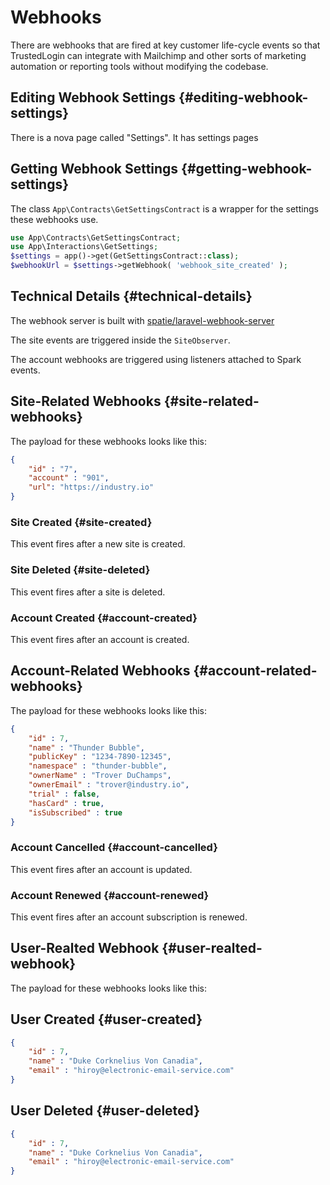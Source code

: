 # Webhooks

There are webhooks that are fired at key customer life-cycle events so that TrustedLogin can integrate with Mailchimp and other sorts of marketing automation or reporting tools without modifying the codebase.

## Editing Webhook Settings {#editing-webhook-settings}
There is a nova page called "Settings". It has settings pages

## Getting Webhook Settings {#getting-webhook-settings}

The class `App\Contracts\GetSettingsContract` is a wrapper for the settings these webhooks use.

```php
use App\Contracts\GetSettingsContract;
use App\Interactions\GetSettings;
$settings = app()->get(GetSettingsContract::class);
$webhookUrl = $settings->getWebhook( 'webhook_site_created' );
```

## Technical Details {#technical-details}
The webhook server is built with [spatie/laravel-webhook-server](https://github.com/spatie/laravel-webhook-server)

The site events are triggered inside the `SiteObserver`.

The account webhooks are triggered using listeners attached to Spark events.

## Site-Related Webhooks {#site-related-webhooks}
The payload for these webhooks looks like this:

```json
{
    "id" : "7",
    "account" : "901",
    "url": "https://industry.io"
}
```

### Site Created {#site-created}
This event fires after a new site is created.

### Site Deleted {#site-deleted}
This event fires after a site is deleted.

### Account Created {#account-created}
This event fires after an account is created.

## Account-Related Webhooks {#account-related-webhooks}
The payload for these webhooks looks like this:

```json
{
    "id" : 7,
    "name" : "Thunder Bubble",
    "publicKey" : "1234-7890-12345",
    "namespace" : "thunder-bubble",
    "ownerName" : "Trover DuChamps",
    "ownerEmail" : "trover@industry.io",
    "trial" : false,
    "hasCard" : true,
    "isSubscribed" : true
}
```

### Account Cancelled {#account-cancelled}
This event fires after an account is updated.

### Account Renewed {#account-renewed}
This event fires after an account subscription is renewed.

## User-Realted Webhook {#user-realted-webhook}
The payload for these webhooks looks like this:

## User Created {#user-created}

```json
{
    "id" : 7,
    "name" : "Duke Corknelius Von Canadia",
    "email" : "hiroy@electronic-email-service.com"
}
```

## User Deleted {#user-deleted}

```json
{
    "id" : 7,
    "name" : "Duke Corknelius Von Canadia",
    "email" : "hiroy@electronic-email-service.com"
}
```